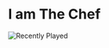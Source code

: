 # I am The Chef

![Recently Played](https://spotify-recently-played-readme.vercel.app/api?user=patrygo22&unique={true|1|on|yes})